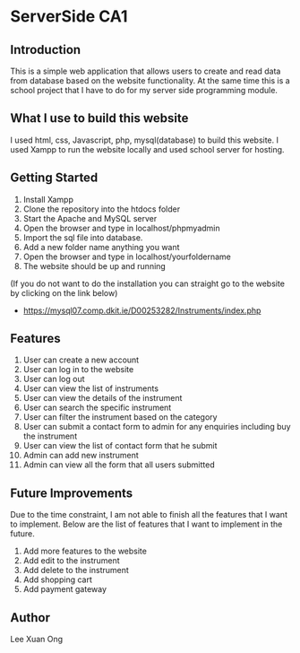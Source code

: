 # ServerSide CA1

## Introduction
This is a simple web application that allows users to create and read data from database based on the website functionality.
At the same time this is a school project that I have to do for my server side programming module.

## What I use to build this website
I used html, css, Javascript, php, mysql(database) to build this website. I used Xampp to run the website locally and used school server for hosting.

## Getting Started
1. Install Xampp
2. Clone the repository into the htdocs folder
3. Start the Apache and MySQL server
4. Open the browser and type in localhost/phpmyadmin
5. Import the sql file into database.
6. Add a new folder name anything you want
7. Open the browser and type in localhost/yourfoldername
8. The website should be up and running

(If you do not want to do the installation you can straight go to the website by clicking on the link below)
- https://mysql07.comp.dkit.ie/D00253282/Instruments/index.php


## Features
1. User can create a new account
2. User can log in to the website
3. User can log out
4. User can view the list of instruments
5. User can view the details of the instrument
6. User can search the specific instrument
7. User can filter the instrument based on the category
8. User can submit a contact form to admin for any enquiries including buy the instrument
9. User can view the list of contact form that he submit
10. Admin can add new instrument
11. Admin can view all the form that all users submitted

## Future Improvements
Due to the time constraint, I am not able to finish all the features that I want to implement. Below are the list of features that I want to implement in the future.
1. Add more features to the website
2. Add edit to the instrument
3. Add delete to the instrument
4. Add shopping cart
5. Add payment gateway

## Author
Lee Xuan Ong